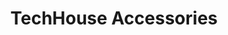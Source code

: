 ---
title: "TechHouse Accessories"
url: /leamington-spa/techhouse-accessories/
shop: mobile phone
---